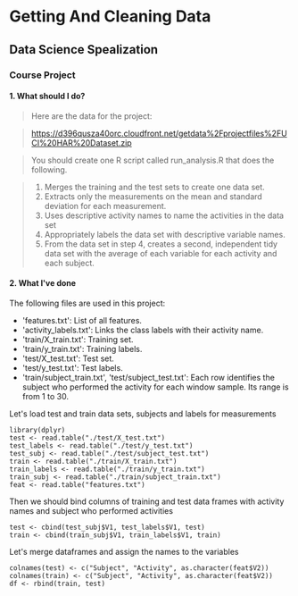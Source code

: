 # Getting And Cleaning Data 
## Data Science Spealization
### Course Project
#### 1. What should I do?
> Here are the data for the project:

> https://d396qusza40orc.cloudfront.net/getdata%2Fprojectfiles%2FUCI%20HAR%20Dataset.zip

> You should create one R script called run_analysis.R that does the following.

> 1. Merges the training and the test sets to create one data set.
> 2. Extracts only the measurements on the mean and standard deviation for each measurement.
> 3. Uses descriptive activity names to name the activities in the data set
> 4. Appropriately labels the data set with descriptive variable names.
> 5. From the data set in step 4, creates a second, independent tidy data set with the average of each variable for each activity and each subject.

#### 2. What I've done
The following files are used in this project:
* 'features.txt': List of all features.
* 'activity_labels.txt': Links the class labels with their activity name.
* 'train/X_train.txt': Training set.
* 'train/y_train.txt': Training labels.
* 'test/X_test.txt': Test set.
* 'test/y_test.txt': Test labels.
* 'train/subject_train.txt', 'test/subject_test.txt': Each row identifies the subject who performed the activity for each window sample. Its range is from 1 to 30. 

Let's load test and train data sets, subjects and labels for measurements

    library(dplyr)
    test <- read.table("./test/X_test.txt")
    test_labels <- read.table("./test/y_test.txt")
    test_subj <- read.table("./test/subject_test.txt")
    train <- read.table("./train/X_train.txt")
    train_labels <- read.table("./train/y_train.txt")
    train_subj <- read.table("./train/subject_train.txt")
    feat <- read.table("features.txt")
    
Then we should bind columns of training and test data frames with activity names and subject who performed activities

    test <- cbind(test_subj$V1, test_labels$V1, test)
    train <- cbind(train_subj$V1, train_labels$V1, train)

Let's merge dataframes and assign the names to the variables

    colnames(test) <- c("Subject", "Activity", as.character(feat$V2))
    colnames(train) <- c("Subject", "Activity", as.character(feat$V2))
    df <- rbind(train, test)

